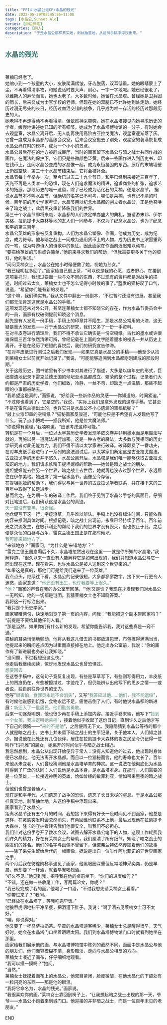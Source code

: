 ```yaml
---
title: "FF14|水晶公无CP/水晶的残光"
date: 2022-05-29T08:45:55+11:00
tags: [水晶公,Sunset Ale]
series: [炉边碎笔]
categories: [同人]
description: "于是水晶公那样真实地，剥丝抽茧地，从这份手稿中浮现出来。"
---
```

## <font color=#417D7A>水晶的残光</font>
<br>

莱楠已经老了。<br>
她缩小到一个孩童的大小，皮肤爬满褶皱，牙齿脱落，双耳低垂。她的眼睛蒙上了尘，不再看得清事物，和她说话时要大声、耐心，一字一字地喊。她已经很老了，以维斯人的寿命而言，她也太老了。大多数时候，她留在水晶塔。曾经她是卫兵团的团长，后来又成为士官学校的老师，但现在她的双腿已不允许她到处走动。她经历过漫无尽头的长日，经历过血泪交错的战争，几乎成为唯一存活的经历过那段历史的人。<br>
她老得不再走得动不再看得清，但依然神采奕奕。她在水晶塔接见向她寻求历史的学者，缓慢地讲述她已知的所有细节。她成为了水晶塔博物馆的一分子，有时她会去观星室，水晶公离开后，无人能再使用高阶古亚拉戈魔法，观星室逐渐落了灰。它曾一度成为水晶都的高级会议室，后来会议室搬去了别处，观星室的装潢恢复成水晶公尚在时的模样，成为一个小小的景点。<br>
水晶公最后存在的地方被辟成展厅，当时的画家留下水晶公与暗之战士共同作战的画作，在魔法的保护下，它们只是些微颜色泛黄。后来一些画作进入到历史书，印在钱币上，连同水晶公变成的水晶像一起，成为永恒凝固的东西。展厅的末端墙壁上仍然空缺，第三十个水晶节结束后，它将会被补全。<br>
水晶节每十年举办一次，至今已过去二十九个节日。和平已经到来接近三百年了，天光不再是人类唯一的恐惧，现在人们追求魔法的精进，追求商业的扩张，追求艺术的拓展。那段历史的唯一遗留，除了已经成为活化石的莱楠，便是水晶节。
据说水晶节本不叫水晶节，但确切的名字已不可考，哪怕是莱楠，也有记不清的时候。百年前的历史学家考证，水晶节用以纪念水晶都的创立者水晶公，正是他召唤来了暗之战士，此后黑夜重新降临我们的世界。<br>
第三十个水晶节即将来临，水晶都的人们决定举办盛大的典礼，邀请游末邦、伊尔美格、拉凯提卡大森林等地的友人们一同参与，不仅为了纪念水晶公，也为了纪念和平的第三百年。<br>
水晶公英雄的形象被反复重构。人们为水晶公塑像、作画，他成为历史，成为纪念，成为符号。他与暗之战士一同成为通用货币上的人物，成为历史书上浓墨重彩的一笔，成为吟游诗人的诗歌中的象征。因此画家在作画前迟迟难以动笔。<br>
“要描绘英雄的形象或许简单，”他前来寻求我们的帮助，“但我需要更多关于他的资料，他的生活。”<br>
“问问莱楠女士，水晶公在她小时候便救了她，视她为孙女。”<br>
“我已经叨扰多回了。”画家给自己倒上茶，“可以说是我的心愿，或者野心，在接到这项委托时，我想过要画一些与众不同的东西，不过现有的资料都是对战争的描述，时间过去太久，莱楠女士也不怎么记得小时候的事了。”蓝发的猫秘叹了口气，说道，“希望你们能有新的发现。”<br>
“这个嘛，我们确实有。”我从文件中翻出一份副本，“不过暂时还没有进展，甚至我们都无法肯定这就是水晶公的手稿。”<br>
这项发现还未对外公开，甚至连莱楠女士都不知晓它的存在，作为水晶节委员会中的一员，画家有权破例提前知晓这个消息。<br>
起先是有人发现一份手稿，手稿上的印章并不陌生，那是水晶公常用的火漆，这无疑是重大的发现——对于水晶公的研究，我们又多了一份一手资料。<br>
在对羊皮卷进行清理后，我们不得不承认它确实是一份空稿纸。古代的墨水或许很难保留三百年依然清晰可辨，曾经记载在上面的文字随着墨水的褪去一并从历史上离开。于是在经历了短短的喜悦后，我们的研究宣告停滞。<br>
“在对羊皮纸进行测试之后我们发现——如果它真是水晶公的手稿——他至少从捡到莱楠女士以前就开始记录了。”我说，“可能能够追溯到水晶都刚刚建成的那段时期。”<br>
关于这段历史，图书馆里有不少书本对其进行了描述，大多是以编年史的形式，巨细靡遗地记录下雷克兰德王国的倾圮至水晶都成立、繁荣的整个过程，记录者们大约都是严肃的历史学者，他们细致，冷静，一丝不苟，却缺乏一点温情，那些不起眼的小事都被略去。<br>
“我希望这是真的，”画家说，“好给我一些新作品的灵感——你知道的，时间紧迫。”<br>
“不过你也看到了，它是空的。”我说，“实际上我们是意外发现的这卷手稿，它甚至不是在雷克兰德出土的，也许它只是水晶公不小心遗漏的空稿纸呢？”<br>
“敲上火漆印章的空稿纸？”猫秘画家反驳道，“可能他只是不希望有人发现他写了什么，玩了点小把戏——据我所知，他是位大魔法师。”<br>
“你说得有道理，”我喃喃道，“应该考虑这种可能。”<br>
转机是在一个月后，一位以太学兼历史学者发现羊皮文卷并非用墨水而是用魔法写就的，再施以另一道魔法进行加密。这是一种古老的魔法，大多数与我相同的历史学研究者对此无能为力，我们不得不请以太学家进行破译。破译颇费了一番功夫，在对羊皮纸手卷进行了一系列的魔法测试后，以太学家们断定这是古亚拉戈魔法。古亚拉戈学的历史并不悠久，水晶公离开后，水晶塔是我们唯一能够获取古亚拉戈知识的地方。我们请求妖精王提坦妮娅的帮助——她曾是暗之战士的朋友。<br>
提坦妮娅能去往另一个世界，暗之战士去世后，她就再也没去过那个世界，永远居住在伊尔美格。她出席了第一届水晶节，画像至今存留。<br>
在提坦妮娅的帮助下，我们得以与另一世界的古亚拉戈学者联系，并在接下来的三百年中取得了长足进步。<br>
总而言之，在为期一年的破译工作后，我们终于见到了水晶公手卷的真面目。仔细对比笔迹后，我们确认这是水晶公的真迹。<br>
<font color=#5E8B7E>天一直没有变黑，很奇怪。</font><br>
他仓促写下这一行，字迹潦草，几乎难以辨认。手稿上也没有标注时间，只能依靠内容来推测具体时间。根据记载，暗之战士出现前，永昼已经持续了百年。百年前光之洪流发生，在敏菲利亚的帮助下我们的世界才没有毁灭，但也仅止于此，之后便是永恒的白昼与战争，雷克兰德王国正是在那时倾圮。<br>
<font color=#5E8B7E>我可能来错地方了。</font><br>
“来错地方？”画家问，“为什么是‘来错地方’？”<br>
“雷克兰德王国崩塌后不久，水晶塔忽然出现在这里——就是你所知的水晶塔。”我解释道，“很久以来一直没有人能解释它是如何出现的，我们只知道水晶公与它一同出现在这里，现在看来，也许水晶公是被人送到这个世界来的。”<br>
“如果这是真的，那他们可是给我们送来了一位英雄。”<br>
我点点头，继续往下看。水晶公的记录很短，大多都寥寥数字。接下来一行更令人迷惑，画家念道：<font color=#5E8B7E>“他还没有出生，也许我要等上很久。”</font><br>
“<font color=#5E8B7E>他？</font>”画家的声音在我的办公室里回荡，“‘他’又是谁？我现在才发现我们对水晶公一无所知，他的一切都是谜团。我猜莱楠女士也不知晓答案。”<br>
我将这一行标注出来。<br>
“我只是个历史学家。”<br>
画家嘟囔两句，快速地浏览了第一页的内容，问我：“我能把这个副本带回家吗？”<br>
“前提是不要给其他任何人看。”<br>
“那是当然。如果你们有什么新的发现，希望你能告诉我，我对这些真是一窍不通。”<br>
猫秘的耳朵悄悄地颤动，他将从我这儿借去的书都放进包里，布包撑得满满当当，他提起来的瞬间差点因为过重而直接掉在地上。他走出办公室前，我说：“你的画作有了新进展也务必让我知晓。”<br>
“没问题，不过我想没这么快。”<br>
他走后我继续阅读，惊讶地发现水晶公也曾恐惧过。<br>
<font color=#5E8B7E>想要回去</font><br>
在这卷手稿中，这句句子竟反复出现，有些是草草写下，有些则写得用力，羊皮纸上的凹痕仍在，有些被擦拭过，字迹花了，但仍能辨认出他写下的思乡之情——或者说，独自前往异世界的无力。<br>
他写“<font color=#5E8B7E>很害怕，食罪灵永远不会消失</font>”，又写“<font color=#5E8B7E>我答应过他……他们，我不能退缩</font>”，有时候他说感到饥饿，食物永远不足，疲倦击倒了人们，有时他说水晶都的新进展：<font color=#5E8B7E>新迁入了一批居民，他们勤劳勇敢。</font><br>
后来一切逐渐明朗，他也很少再在手稿上添加内容。接近手卷末端，他写下“<font color=#5E8B7E>捡到一个女孩，我决定叫她莱楠”</font>，接着他似乎收起了这份日记，直到许久之后他才写下自己的懊恼——“<font color=#5E8B7E>来的不是他</font>”，之后便再无下文。我隐隐猜到水晶公等待的那个人就是暗之战士。史书上并未留下暗之战士的生平记录，关于他本人，人们知之甚少。据说他在此处还有几位伙伴，居住在拉凯提卡大森林的夜之民至今仍记得一位叫作“玛托雅”的魔女，她离开的时间似乎与暗之战士相近。<br>
我忽然想到，水晶公从出现开始便异于常人：没有人知道他的过去，他出现时身体便已水晶化，他无法离开水晶都。而且以一位猫秘而言，他的寿命也太长了，百年来他从未变老，人们曾经猜测他是水晶塔孕育的神灵。这一说法在他彻底化为水晶时得到了广泛的认同：人们说他是水晶本身，是水晶塔本身。在那时，人们需要的是一位英雄，一位接近神明的英雄，恰如曾经的敏菲利亚，恰如带来黑夜的暗之战士。<br>
但他们也曾是普通人。<br>
现在是和平年代，人们遗忘了战争的恐慌，遗忘了长日未尽的窒息。于是水晶公那样真实地，剥茧抽丝地，从这份手稿中浮现出来。<br>
画家看到了水晶公。<br>
距离水晶节还有五个月的时间，我想接下来得有好长一段时间见不到画家，他总是这样，在灵感突发时会忽然消失，有两回谁也联系不上他，最后发现他在拉凯提卡大森林，隆卡的守护者转告我们他很安全，叫我们不必担心。<br>
我们针对这份手卷开了数次会议，试图去解开水晶公笔下的人物，这项工作耗费我们许久的精力，好在有莱楠女士的帮助，我们厘清了所有细节，知晓了暗之战士的朋友们的姓名。他们的名字与画像不曾留下，但诺弗兰特依然传颂着他们的故事——除了采先生留给后代的一幅画像，据说是出自一位叫作阿尔菲诺的异世界画家之手。<br>
两个月后我在彷徨阶梯亭遇见了画家，他黑眼圈深重但反常地神采奕奕，仍是早晨，他却要了一杯酒，就着早餐喝烈酒。<br>
“好久不见。”他见到我，招呼我在他的桌前坐下，“你们的进度如何？”<br>
“不错，还在做一些收尾工作，写两篇论文，你呢？”<br>
“我已经完成了我的画。”他喝了一口酒，“不过我想先请莱楠女士看看。”<br>
“你带过来了？”我问。<br>
“已经放在水晶塔了，等我吃完早饭。”<br>
他狼吞虎咽地扫干净早餐，把酒灌下肚子。我说：“喝了酒去见莱楠女士可不太好。”<br>
“噢，你说得对。”<br>
他又要了一杯马萨拉奶茶。早晨的水晶塔游客稀少，莱楠女士总是醒得很早，天气好时，她会在水晶塔门口坐着晒晒太阳。我们到水晶塔博物馆门口时就看到她坐在那里。<br>
画家给我们展示他的画，与水晶塔博物馆中陈列的截然不同，画面中是水晶公与他的朋友们，他们面容模糊不清，身形黯淡，走向与水晶公相反的方向。<br>
莱楠女士凑近了画布，仔仔细细地观看。<br>
“我可以摸一摸吗？”她问。<br>
“当然。”<br>
莱楠女士抚摸着画布上的水晶公，他双目紧闭，脸庞微皱，在他水晶化的下颌处有一粒闪亮的东西——那是他的眼泪。<br>
“我将它命名为，水晶的残光。”画家说。<br>
“我很喜欢你的画。”莱楠女士靠回到椅子上，“让我想起暗之战士出现的那一天，爷爷——水晶公小跑着来到城门口。他迎接的并非暗之战士，而是一位百年未见的老朋友。”<br>
<br>
END

